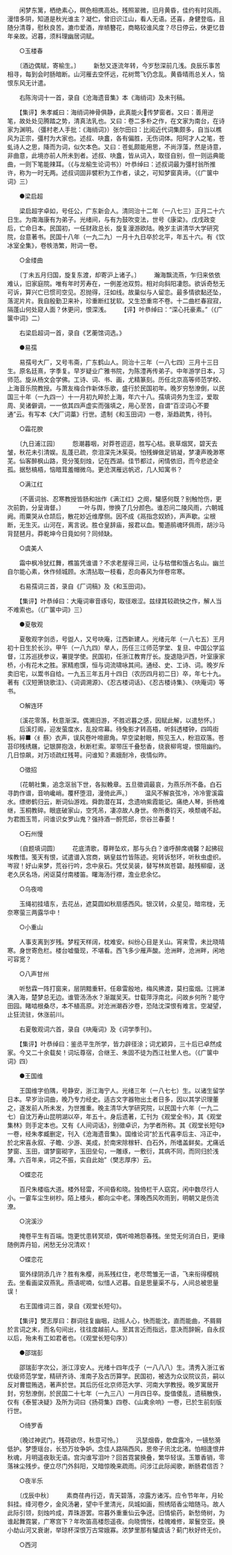 <!-- { "loadSidebar": true } -->
　　闲梦东篱，栖绝素心，暝色相携高处。残照翠微，旧月黄昏，佳约有时风雨。漫惜多阴，知道是秋光谁主？凝伫，曾旧识江山，看人无语。还喜，身健登临，且随分清尊，慰秋良苦。漉巾爱酒，岸帻簪花，商略较谁风度？尽日停云，休更忆昔年亲故。迟暮，须料理幽居词赋。

　　○玉楼春

　　〔酒边偶赋，寄榆生。〕
　　新愁又逐流年转，今岁愁深前几浅。良辰乐事苦相寻，每到会时肠暗断。山河雁去空怀远，花树莺飞仍念乱。黄昏晴雨总关人，恼恨东风无计遣。

　　右陈洵词十一首，录自《沧海遗音集》本《海绡词》及未刊稿。

　　【集评】朱孝臧曰：海绡词神骨俱静，此真能火传梦窗者。又曰：善用逆笔，故处处见腾踏之势，清真法乳也。又曰：卷二多朴之作，在文家为南台，在诗家为渊明。（彊村老人手批：《海绡词》）张尔田曰：比阅近代词集颇多，自当以樵风为正宗，彊村为大家也。述叔、吷盫，各有偏胜，无伤词体。阳阿才人之笔，苍虬诗人之思，降而为词，似欠本色。又曰：苍虬颇能用思，不尚浮藻，然是诗意，非曲意，此境亦前人所未到者。述叔、吷盫，皆从词入，取径自别，但一则运典能曲，一则下笔能辣耳。（《与龙榆生论词书》）叶恭绰曰：述叔词最为彊村翁所推许，称为一时无两。述叔词固非襞积为工作者，读之，可知梦窗真谛。（《广箧中词》三）

　　●梁启超

　　梁启超字卓如，号任公，广东新会人。清同治十二年（一八七三）正月二十六日生。为南海康有为弟子。光绪间，与有为鼓吹变法，世号《康梁》。戊戌政变后，亡命日本。民国初，一任财政总长，旋复漫游欧陆。晚岁主讲清华大学研究院，台意著书。民国十八年（一九二九）一月十九日卒於北平，年五十六。有《饮冰室全集》，卷帙浩繁，附词一卷。

　　○金缕曲

　　〔丁未五月归国，旋复东渡，却寄沪上诸子。〕
　　瀚海飘流燕，乍归来依依难认，旧家庭院。唯有年时芳寿在，一例差池双剪。相对向斜阳凄怨。欲诉奇愁无可诉，算兴亡已惯司空见。忍抛得，汪如线。故巢似与人留恋。最多情欲黏还坠，落泥片片。我自殷勤卫来补，珍重断红犹软。又生恐重帘不卷。十二曲栏春寂寂，隔蓬山何处窥人面？休更问，恨深浅。
　　【评】叶恭绰曰：“深心托豪素。”（《广箧中词》二）

　　右梁启超词一首，录自《艺蘅馆词选。》

　　●易孺

　　易孺号大厂，又号韦斋，广东鹤山人。同治十三年（一八七四）三月十三日生。原名廷熹，字季复。早岁疑业广雅书院，为陈澧再传弟子。中年游学日本，习师范。旋从杨文会学佛。工诗、词、书、画，尤精篆刻。历任北京高等师范学校、上海音乐院教授。与萧友梅合作新体乐歌，盛行於民国初年。晚岁穷愁潦倒，以民国三十年（一九四一）十一月初九晬於上海，年六十八。孺填词务为生涩，爱取周、吴诸僻调，一一依其四声虚实而强填之，用心至苦，自谓“百涩词心不要通”云。有写本《大厂词藁》行世。遗制《和玉田词》一卷，渐趋疏隽，待刊。

　　○霜花腴

　　〔九日浦江园〕
　　怨潮暮咽，对莽苍迢迢，胜写心枯。衰草烟冥，碧天去皱，秋花未引清娱。乱蓬已疏，奈泪深先沐茱萸。怕残蝉做足销凝，梦凄声晚渺寒芜。仙客醉枫山路，竞分笺刻烛，记在西湖。佳节都过，闲情依旧，而今悲迹全孤。据愁槁梧，恼暗茸羞帽微乌。更沧溟雁远帆迟，几人知寓书？

　　○满江红

　　〔不匮词翁、忍寒教授皆肠和拙作《满江红》之阕，驩感何既？别触怆伤，更次前韵，分呈诲督。〕
　　一叶与舆，惨换了几分颜色。谁忍问二陵风雨，六朝城阙。雨粟哭从仓颉后，散花妙近维摩侧。因不成《鬲指念奴娇》，声声歇。尘根断，无生灭。山河在，离言说。胜仓皇辞庙，报君以血。蜀道鹃魂环佩雨，胡沙马背琵琶月。莽乾坤今日竟如何？同倾缺。

　　○虞美人

　　霜中枫冷犹红舞，樵笛凭谁谱？不求老屋得三间，让与枯僧和饿占名山。幽兰自尔能心素，休作倾城顾。水清拈取一枝看，忍向春风为伴卷帘寒。

　　右易孺词三首，录自《厂词稿》及《和玉田词》。

　　【集评】叶恭绰曰：大庵词审音琢句，取径艰涩。兹绿其较疏快之作，解人当不难索也。（《广箧中词》三）

　　●夏敬观

　　夏敬观字剑丞，号盥人，又号吷庵，江西新建人。光绪元年（一八七五）王月初十日生於长沙。甲午（一八九四）举人，历任三江师范学堂、复旦、中国公学监督，江苏巡抚参议，署提学使。民国初，任浙江教育厅长。旋退隐沪西，叶室康家桥，小有花木之胜。家精庖馔，恒与词流啸咏其间。通经、史、工诗、词。晚岁斥卖旧宅，以鬻书自给。一九五三年五月十四日（农历四月初二日）卒，年七十九。著有《汉短箫铙歌注》、《词调溯源》、《忍古楼词话》、《忍古楼诗集》、《吷庵词》等书。

　　○解连环

　　〔溪花零落，秋意渐深。偶溯旧游，不胜迟暮之感，因赋此解，以遣愁怀。〕
　　后溪灯阁，迎发萤度水，乱投帘幕。待兔影才转高梧，听斜透楼钟，四鸣街柝。綷■〈纟蔡〉衣声，误风卷叶啼廊角。早空梁射眼，照见玉人，粉泪双落。苍苔印残绣屩，记银屏抱汲，秋断栏索。翠带压千叠愁香，绕衰柳弯堤，恨阻幽约。几日惊飙，对万顷疏红残萼。问谁知？素娥耐冷，夜情似昨。

　　○徵招

　　〔花朝社集，追念沤翁下世，各拟輓章。五旦徵调最哀，为燕乐所不备。白石寻韵作谱，音响巉峭。覆杯堕泪，漫倚此声。〕
　　温风不解哀弦冷，冷冷霅溪霜水。缥缈鹤归云，断词仙游戏。舜韵潜在耳，念遗响紫霞能记。痛绝人琴，折杨难继，玉桐教碎。眼底破家山，空凭吊，凄凉故人身世。帝所奏钧天，唤颓魂不起。为君图玉笥，问谁识女罗山鬼？强持酒一酹荒邱，奈谷兰春萎！

　　○石州慢

　　〔自题填词圆〕
　　花底清歌，尊畔坠欢，那与头白？谁呼醉席魂馨？起拂砚埃教惜。笺天有恨，试遣谱入宫商，娲皇兹竹皆陈迹。宛转诉愁环，听秋虫虚织。岑寂！好山来梦，荒谷行吟，念中泉石。凭仗吴装，替写林岚苍碧。敲残柳瘿，送老久厌名场，闲讴莫付南楼笛。曙海汤行襟，澹业悲余忆。

　　○乌夜啼

　　玉绳初挂墙东，去花丛，遮莫圆如秋扇感西风。银汉转，众星见，暗帘栊，无奈寒萤三两露华中！

　　○小重山

　　人事支离到岁残。梦程天样阔，枕难安。纠纷心目是关山。宵来雪，未比晓晴寒。身世寄危栏。楼台嘘蜃现，不堪看。西飞多少雁声酸。沧洲畔，沧洲畔，闲地可容宽？

　　○八声甘州

　　听愁霖一阵打窗来，层阴黯重轩。任皋雷殷地，梅风拂渡，莫扫蛮烟。江拥涕洟入海，楚梦总无边。谁管汤汤水？渐蹴吴天。廿载萍浮南北，问故乡何所？能守田园。睹啮根桑尽，本不植高原。对沧洲潮吞汐卷，恐陆沈深恨有难言。空凝望，止狂流驻，休涨前川。

　　右夏敬观词六首，录自《吷庵词》及《词学季刊》。

　　【集评】叶恭绰曰：鉴丞平生所学，皆力辟径涂；词尤颖异，三十后已卓然成家。今又二十余载矣！词坛尊宿，合继王、朱固不徒为西江社里人也。（《广箧中词》四）

　　●王国维

　　王国维字伯隅，号静安，浙江海宁人。光绪三年（一八七七）生。以诸生留学日本。早岁治词曲，晚乃专力经史。适古文字器物出土者日多，因以其学识理董之，遂发前人所未发，为世推重。晚主清华大学研究院，以民国十六年（一九二七）自沈万寿山昆明湖以卒，年五十。身后遗著，汇刊为《观堂全书》，其《观堂集林》则手定本也。又有《人间词话》，别徵卓识，为学者所称。其《观堂长短句》一卷，经朱孝臧删定，刊入《沧海遗音集》。国维论词“於五代喜李后主、冯正中，於北宋喜永叙、子瞻、少游、美成，於南宋除稼轩、白石外，所嗜盖鲜矣。尤痛诋梦窗、玉田，谓梦窗砌字，玉田垒句，一雕琢，一敷衍，其病不同，而同归於浅薄。六百年来，词之不振，实自此始”（樊志厚序）云。

　　○蝶恋花

　　百尺朱楼临大道。楼外轻雷，不间昏和晓。独倚栏干人窈窕，闲中数尽行人小。一霎车尘生树杪。陌上楼头，都向尘中老。薄晚西风吹雨到，明朝又是伤流潦。

　　○浣溪沙

　　掩卷平生有百端。饱更忧患转冥顽，偶听啼鴂怨春残。坐觉无何消白日，更缘随例弄丹铅，闲愁无分况清欢！

　　○蝶恋花

　　窗外绿阴添几许？胜有朱樱，尚系残红住，老尽莺雏无一语，飞来衔得樱桃去。坐看画梁双燕乳。燕语呢喃，似惜人迟暮。自是思量渠不与，人间总被思量误！

　　右王国维词三首，录自《观堂长短句》。

　　【集评】樊志厚曰：群词往复幽咽，动摇人心，快而能沈，直而能曲，不屑屑於言词之末，而名句间出，往往度越前人。至其言近而指远，意决而辞婉，自永叔以后，殆未有工如君者也。（《观堂长短句序》）

　　●邵瑞彭

　　邵瑞彭字次公，浙江淳安人。光绪十四年戊子（一八八八）生。清秀入浙江省优级师范学堂，精研齐诗、淮南子及古历算学。民国初，被选为众议院议员，嗣以反对曹锟贿选，著声於世。其后历任北京师范大学、河南大学教授。晚岁寓居开封，穷愁潦倒，於民国二十七年（一九三八）一月四日卒。旋值倭乱，遗稿散佚，仅有《泰誓决疑》及所为词曰《扬荷集》四卷、《山禽余响》一卷，已於生前刻版行世。

　　○绮罗香

　　〔晚过神武门，残荷欲尽，秋意可怜。〕
　　汎瑟烟昏，欹盘露冷，一镜愁漪低护。梦堕瑶台，长恐万妆争妒。念佳人路隔西风，思帝子讯沈北渚。怕相逢恨井秋魂，月明遥夜耿无语。宫沟谁写泪叶？回首霓裳换叠，繁华轻误。玉簟香销，零落袜尘残步。便立尽门外斜阳，又暗惊晚来疏雨。问涉江此际闻歌，断肠君信否？

　　○夜半乐

　　〔戊辰中秋〕
　　素商荏冉行迈，青天碧落，凉露方诸泻。应令节年年，月轮斜挂。绛河卷夕，金风汤暑，望中千里清光，凤城如画，照绣陌香尘暗随马。故人此际引领，刻烛吟成，弄珠游罢。帘暮外重重仙云争迓。旧情偷药，新愁倚树，为谁起舞霓裳，广寒宫下？年吹笛高楼怨遥夜。向晓惆怅，桂魄难修，翠鬟空亚。换小劫山河又衰谢，举琼杯深恨万古常娥寡。浓梦里那有驩虞话？蓟门秋好终无价。

　　○西河

